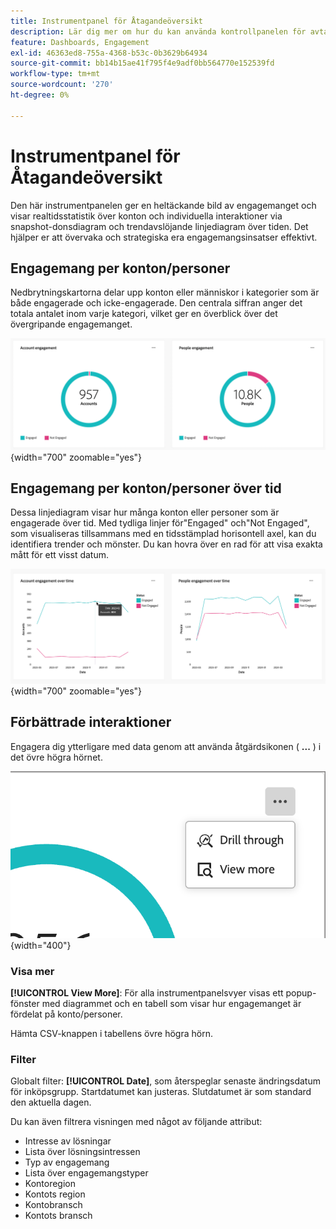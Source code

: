 ```yaml
---
title: Instrumentpanel för Åtagandeöversikt
description: Lär dig mer om hur du kan använda kontrollpanelen för avtalsöversikt för att övervaka dina engagemangsinsatser.
feature: Dashboards, Engagement
exl-id: 46363ed8-755a-4368-b53c-0b3629b64934
source-git-commit: bb14b15ae41f795f4e9adf0bb564770e152539fd
workflow-type: tm+mt
source-wordcount: '270'
ht-degree: 0%

---
```


# Instrumentpanel för Åtagandeöversikt

Den här instrumentpanelen ger en heltäckande bild av engagemanget och visar realtidsstatistik över konton och individuella interaktioner via snapshot-donsdiagram och trendavslöjande linjediagram över tiden. Det hjälper er att övervaka och strategiska era engagemangsinsatser effektivt.

<!-- To generate a shareable PDF of your current view, click **[!UICONTROL Export]** at the top-right corner of the page. To engage with the data, use the action menu in the top-right corner. -->

## Engagemang per konton/personer

Nedbrytningskartorna delar upp konton eller människor i kategorier som är både engagerade och icke-engagerade. Den centrala siffran anger det totala antalet inom varje kategori, vilket ger en överblick över det övergripande engagemanget.

![Engagemang med konton och personer](assets/engagement-accounts-people.png){width="700" zoomable="yes"}

## Engagemang per konton/personer över tid

Dessa linjediagram visar hur många konton eller personer som är engagerade över tid. Med tydliga linjer för&quot;Engaged&quot; och&quot;Not Engaged&quot;, som visualiseras tillsammans med en tidsstämplad horisontell axel, kan du identifiera trender och mönster. Du kan hovra över en rad för att visa exakta mått för ett visst datum.

![Engagemang med konton och personer över tid](assets/engagement-accounts-people-over-time.png){width="700" zoomable="yes"}

## Förbättrade interaktioner

Engagera dig ytterligare med data genom att använda åtgärdsikonen ( **...** ) i det övre högra hörnet.

![Instrumentpanelsdata för engagemang - åtgärdsmeny](assets/engagement-action-menu.png){width="400"}

### Visa mer

**[!UICONTROL View More]**: För alla instrumentpanelsvyer visas ett popup-fönster med diagrammet och en tabell som visar hur engagemanget är fördelat på konto/personer.

Hämta CSV-knappen i tabellens övre högra hörn.
<!-- 
### Drill through

Choose **[!UICONTROL Drill through]** for an in-depth analysis of individual group statuses.

The global filters applied to the dashboard are carried over to this page.

The applied filters are displayed, but are not editable on this page. 
The only available filters that are enabled are _Account Name_ or _Person Name_.

To display or hide available columns, click **[!UICONTROL View more]** at the top-right corner:

Click **[!UICONTROL View more]** to open the download dialog.

Button on the top right corner to open a pop-up with the available column list:

* [!UICONTROL Account]
* [!UICONTROL Account name]
* [!UICONTROL Account ID]
* [!UICONTROL Status]
* [!UICONTROL People engaged]
* [!UICONTROL Engagement activities]
* [!UICONTROL Last engagement date]
* [!UICONTROL Region]
* [!UICONTROL Industry]
* [!UICONTROL People]
* [!UICONTROL Name]
* [!UICONTROL Person ID]
* [!UICONTROL Status]
* [!UICONTROL Email]
--->

### Filter

Globalt filter: **[!UICONTROL Date]**, som återspeglar senaste ändringsdatum för inköpsgrupp. Startdatumet kan justeras. Slutdatumet är som standard den aktuella dagen.

Du kan även filtrera visningen med något av följande attribut:

* Intresse av lösningar
* Lista över lösningsintressen
* Typ av engagemang
* Lista över engagemangstyper
* Kontoregion
* Kontots region
* Kontobransch
* Kontots bransch
